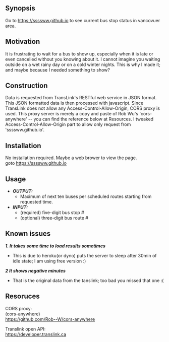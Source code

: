## Synopsis


Go to https://ssssww.github.io to see current bus stop status in vancovuer area.

## Motivation

It is frustrating to wait for a bus to show up,
especially when it is late or even cancelled without you knowing about it.
I cannot imagine you waiting outside on a wet rainy day or on a cold winter nights.
This is why I made it; and maybe because I needed something to show?

## Construction

Data is requested from TransLink's RESTful web service in JSON format.
This JSON formatted data is then processed with javascript.
Since TransLink does not allow any Access-Control-Allow-Origin, CORS proxy is used.
This proxy server is merely a copy and paste of Rob Wu's 'cors-anywhere' -- you can find the reference below at Resources.
I tweaked Access-Control-Allow-Origin part to allow only request from 'ssssww.github.io'.

## Installation

No installation required.
Maybe a web brower to view the page.  
goto https://ssssww.github.io

## Usage

- ***OUTPUT:***
    - Maximum of next ten buses per scheduled routes starting from requested time.
- ***INPUT:***
    - (required) five-digit bus stop #
    - (optional) three-digit bus route #


## Known issues

***1. It takes some time to load results sometimes***
  * This is due to heroku(or dyno) puts the server to sleep after 30min of idle state; I am using free version :)

***2 It shows negative minutes***
  * That is the original data from the tanslink; too bad you missed that one :(

## Resoruces

CORS proxy:  
  (cors-anywhere)  
  https://github.com/Rob--W/cors-anywhere
  
Translink open API:  
  https://developer.translink.ca
